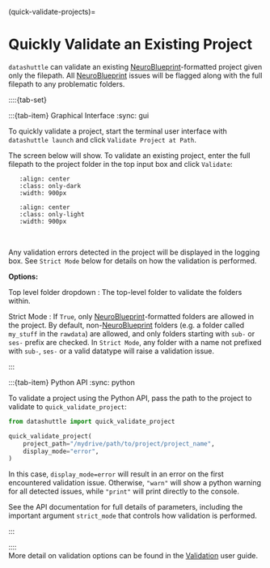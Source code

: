(quick-validate-projects)=

# Quickly Validate an Existing Project

``datashuttle`` can validate an existing
[NeuroBlueprint](https://neuroblueprint.neuroinformatics.dev/latest/index.html)-formatted project given only the filepath.
All [NeuroBlueprint](https://neuroblueprint.neuroinformatics.dev/latest/index.html) issues will be flagged along with the full filepath
to any problematic folders.

::::{tab-set}

:::{tab-item} Graphical Interface
:sync: gui

To quickly validate a project, start the terminal user interface with
``datashuttle launch`` and click ``Validate Project at Path``.

The screen below will show. To validate an existing project,
enter the full filepath to the project folder in the top input box
and click ``Validate``:

```{image} /_static/screenshots/how-to-quick-validate-project-dark.png
   :align: center
   :class: only-dark
   :width: 900px
```
```{image} /_static/screenshots/how-to-quick-validate-project-light.png
   :align: center
   :class: only-light
   :width: 900px
```
<br>

Any validation errors detected in the project will be displayed in the logging box.
See ``Strict Mode`` below for details on how the validation is performed.

**Options:**

Top level folder dropdown
: The top-level folder to validate the folders within.

Strict Mode
: If `True`, only [NeuroBlueprint](https://neuroblueprint.neuroinformatics.dev/latest/index.html)-formatted folders are allowed
in the project. By default, non-[NeuroBlueprint](https://neuroblueprint.neuroinformatics.dev/latest/index.html) folders (e.g. a folder
called `my_stuff` in the `rawdata`) are allowed, and only folders
starting with `sub-` or `ses-` prefix are checked. In `Strict Mode`,
any folder with a name not prefixed with `sub-`, `ses-` or a valid datatype will
raise a validation issue.

:::

:::{tab-item} Python API
:sync: python

To validate a project using the Python API, pass the path
to the project to validate to ``quick_validate_project``:

```python
from datashuttle import quick_validate_project

quick_validate_project(
    project_path="/mydrive/path/to/project/project_name",
    display_mode="error",
)

```

In this case, `display_mode=error` will result in an error on the first encountered validation issue.
Otherwise, `"warn"` will show a python warning for all detected issues, while `"print"` will print directly to the console.

See the [](datashuttle.quick_validate_project) API documentation
for full details of parameters, including the important argument ``strict_mode``
that controls how validation is performed.

:::

::::
\
More detail on validation options can be found in the [Validation](tutorial-validation) user guide.
